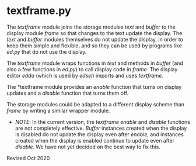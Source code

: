 
textframe.py
============

The *textframe* module joins the storage modules *text* and *buffer* to
the display module *frame* so that changes to the text update the display.
The *text* and *buffer* modules themselves do not update the display, in
order to keep them simple and flexible, and so they can be used by programs
like *ed.py* that do not use the display.

The *textframe* module wraps functions in *text* and methods in *buffer*
(and also a few functions in *ed.py*) to call display code in *frame*.
The display editor *edda* (which is used by *edsel*) imports and uses
*textframe*.

The *textframe module provides an *enable* function that turns on display
updates and a *disable* function that turns them off.

The storage modules could be adapted to a different display scheme than
*frame* by writing a similar wrapper module.

- *NOTE*: In the current version, the *textframe enable* and *disable*
  functions are not completely effective. *Buffer* instances created
  when the display is disabled do not update the display even after
  *enable*, and instances created when the display is enabled continue to
  update even after *disable*.   We have not yet decided on the best way
  to fix this.

Revised Oct 2020

  

